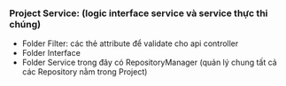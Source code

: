 ### Project Service: (logic interface service và service thực thi chúng)
- Folder Filter: các thẻ attribute để validate cho api controller
- Folder Interface
- Folder Service
trong đây có RepositoryManager (quản lý chung tất cả các Repository nằm trong Project)